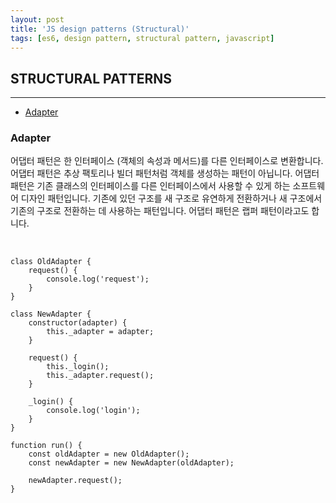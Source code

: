 ```yaml
---
layout: post
title: 'JS design patterns (Structural)'
tags: [es6, design pattern, structural pattern, javascript]
---
```


## STRUCTURAL PATTERNS
---
- [Adapter](#adapter)

### Adapter
어댑터 패턴은 한 인터페이스 (객체의 속성과 메서드)를 다른 인터페이스로 변환합니다. 어댑터 패턴은 추상 팩토리나 빌더 패턴처럼 객체를 생성하는 패턴이 아닙니다. 어댑터 패턴은 기존 클래스의 인터페이스를 다른 인터페이스에서 사용할 수 있게 하는 소프트웨어 디자인 패턴입니다. 기존에 있던 구조를 새 구조로 유연하게 전환하거나 새 구조에서 기존의 구조로 전환하는 데 사용하는 패턴입니다. 어댑터 패턴은 랩퍼 패턴이라고도 합니다.
<br><br>
<pre>
<code class="language-javascript">
class OldAdapter {
    request() {
        console.log('request');
    }
}

class NewAdapter {
    constructor(adapter) {
        this._adapter = adapter;
    }

    request() {
        this._login();
        this._adapter.request();
    }

    _login() {
        console.log('login');
    }
}

function run() {
    const oldAdapter = new OldAdapter();
    const newAdapter = new NewAdapter(oldAdapter);

    newAdapter.request();
}
</code>
</pre>